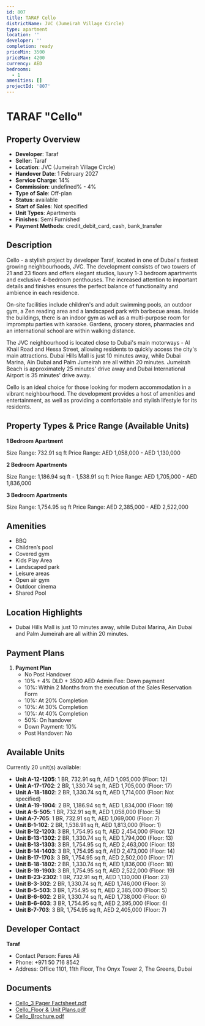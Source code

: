 ```yaml
---
id: 807
title: TARAF Cello
districtName: JVC (Jumeirah Village Circle)
type: apartment
location: ''
developer: ''
completion: ready
priceMin: 3500
priceMax: 4200
currency: AED
bedrooms:
  - 1
amenities: []
projectId: '807'
---
```


# TARAF "Cello"

## Property Overview
- **Developer**: Taraf
- **Seller**: Taraf
- **Location**: JVC (Jumeirah Village Circle)
- **Handover Date**: 1 February 2027
- **Service Charge**: 14%
- **Commission**: undefined% - 4%
- **Type of Sale**: Off-plan
- **Status**: available
- **Start of Sales**: Not specified
- **Unit Types**: Apartments
- **Finishes**: Semi Furnished
- **Payment Methods**: credit_debit_card, cash, bank_transfer

## Description
Cello - a stylish project by developer Taraf, located in one of Dubai's fastest growing neighbourhoods, JVC. The development consists of two towers of 21 and 23 floors and offers elegant studios, luxury 1-3 bedroom apartments and exclusive 4-bedroom penthouses.  The increased attention to important details and finishes ensures the perfect balance of functionality and ambience in each residence.

 On-site facilities include children's and adult swimming pools, an outdoor gym, a Zen reading area and a landscaped park with barbecue areas. Inside the buildings, there is an indoor gym as well as a multi-purpose room for impromptu parties with karaoke. Gardens, grocery stores, pharmacies and an international school are within walking distance.

 The JVC neighbourhood is located close to Dubai's main motorways - Al Khail Road and Hessa Street, allowing residents to quickly access the city's main attractions. Dubai Hills Mall is just 10 minutes away, while Dubai Marina, Ain Dubai and Palm Jumeirah are all within 20 minutes. Jumeirah Beach is approximately 25 minutes' drive away and Dubai International Airport is 35 minutes' drive away.

 Cello is an ideal choice for those looking for modern accommodation in a vibrant neighbourhood. The development provides a host of amenities and entertainment, as well as providing a comfortable and stylish lifestyle for its residents.

## Property Types & Price Range (Available Units)
**1 Bedroom Apartment**

Size Range: 732.91 sq ft
Price Range: AED 1,058,000 - AED 1,130,000

**2 Bedroom Apartments**

Size Range: 1,186.94 sq ft - 1,538.91 sq ft
Price Range: AED 1,705,000 - AED 1,836,000

**3 Bedroom Apartments**

Size Range: 1,754.95 sq ft
Price Range: AED 2,385,000 - AED 2,522,000

## Amenities
- BBQ
- Children’s pool
- Covered gym
- Kids Play Area
- Landscaped park
- Leisure areas
- Open air gym
- Outdoor cinema
- Shared Pool

## Location Highlights
- Dubai Hills Mall is just 10 minutes away, while Dubai Marina, Ain Dubai and Palm Jumeirah are all within 20 minutes.

## Payment Plans
1. **Payment Plan**
   - No Post Handover
   - 10% + 4% DLD + 3500 AED Admin Fee: Down payment
   - 10%: Within 2 Months from the execution of the Sales Reservation Form
   - 10%: At 20% Completion
   - 10%: At 30% Completion
   - 10%: At 40% Completion
   - 50%: On handover
   - Down Payment: 10%
   - Post Handover: No

## Available Units
Currently 20 unit(s) available:
- **Unit A-12-1205**: 1 BR, 732.91 sq ft, AED 1,095,000 (Floor: 12)
- **Unit A-17-1702**: 2 BR, 1,330.74 sq ft, AED 1,705,000 (Floor: 17)
- **Unit A-18-1802**: 2 BR, 1,330.74 sq ft, AED 1,714,000 (Floor: Not specified)
- **Unit A-19-1904**: 2 BR, 1,186.94 sq ft, AED 1,834,000 (Floor: 19)
- **Unit A-5-505**: 1 BR, 732.91 sq ft, AED 1,058,000 (Floor: 5)
- **Unit A-7-705**: 1 BR, 732.91 sq ft, AED 1,069,000 (Floor: 7)
- **Unit B-1-102**: 2 BR, 1,538.91 sq ft, AED 1,813,000 (Floor: 1)
- **Unit B-12-1203**: 3 BR, 1,754.95 sq ft, AED 2,454,000 (Floor: 12)
- **Unit B-13-1302**: 2 BR, 1,330.74 sq ft, AED 1,794,000 (Floor: 13)
- **Unit B-13-1303**: 3 BR, 1,754.95 sq ft, AED 2,463,000 (Floor: 13)
- **Unit B-14-1403**: 3 BR, 1,754.95 sq ft, AED 2,473,000 (Floor: 14)
- **Unit B-17-1703**: 3 BR, 1,754.95 sq ft, AED 2,502,000 (Floor: 17)
- **Unit B-18-1802**: 2 BR, 1,330.74 sq ft, AED 1,836,000 (Floor: 18)
- **Unit B-19-1903**: 3 BR, 1,754.95 sq ft, AED 2,522,000 (Floor: 19)
- **Unit B-23-2302**: 1 BR, 732.91 sq ft, AED 1,130,000 (Floor: 23)
- **Unit B-3-302**: 2 BR, 1,330.74 sq ft, AED 1,746,000 (Floor: 3)
- **Unit B-5-503**: 3 BR, 1,754.95 sq ft, AED 2,385,000 (Floor: 5)
- **Unit B-6-602**: 2 BR, 1,330.74 sq ft, AED 1,738,000 (Floor: 6)
- **Unit B-6-603**: 3 BR, 1,754.95 sq ft, AED 2,395,000 (Floor: 6)
- **Unit B-7-703**: 3 BR, 1,754.95 sq ft, AED 2,405,000 (Floor: 7)

## Developer Contact
**Taraf**
- Contact Person: Fares Ali
- Phone: +971 50 716 8542
- Address: Office 1101, 11th Floor, The Onyx Tower 2, The Greens, Dubai

## Documents
- [Cello_3 Pager Factsheet.pdf](https://cdn.geniemap.net/2024/01/30/uHBJMnLoXzbdvUxKmbkqnwNg7w4zoQIlKSmfgd1I.pdf)
- [Cello_Floor & Unit Plans.pdf](https://cdn.geniemap.net/2024/01/30/qIE0HckgI5CNpNzVygHwvrgFKsRka6Xkz4HnpAIE.pdf)
- [Cello_Brochure.pdf](https://cdn.geniemap.net/2024/07/02/BKxAjrnuHMAc8cUXPGwV7yAqxcvAgKGxVSjWGtUV.pdf)
